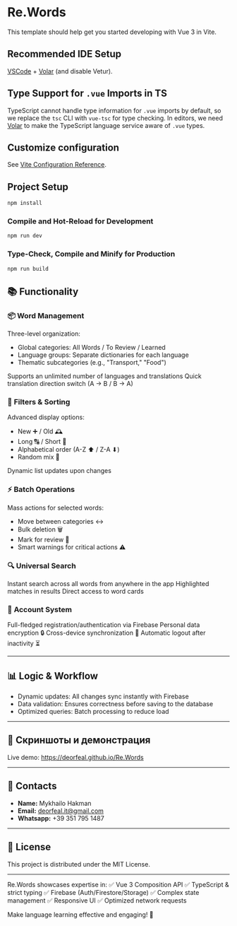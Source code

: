 # Re.Words

This template should help get you started developing with Vue 3 in Vite.

## Recommended IDE Setup

[VSCode](https://code.visualstudio.com/) + [Volar](https://marketplace.visualstudio.com/items?itemName=Vue.volar) (and disable Vetur).

## Type Support for `.vue` Imports in TS

TypeScript cannot handle type information for `.vue` imports by default, so we replace the `tsc` CLI with `vue-tsc` for type checking. In editors, we need [Volar](https://marketplace.visualstudio.com/items?itemName=Vue.volar) to make the TypeScript language service aware of `.vue` types.

## Customize configuration

See [Vite Configuration Reference](https://vite.dev/config/).

## Project Setup

```sh
npm install
```

### Compile and Hot-Reload for Development

```sh
npm run dev
```

### Type-Check, Compile and Minify for Production

```sh
npm run build
```

## 📚 **Functionality**

### 📦 **Word Management**

Three-level organization:

- Global categories: All Words / To Review / Learned
- Language groups: Separate dictionaries for each language
- Thematic subcategories (e.g., "Transport," "Food")

Supports an unlimited number of languages and translations
Quick translation direction switch (A → B / B → A)

### 🔧 **Filters & Sorting**

Advanced display options:

- New ➕ / Old 🕰
- Long 🔠 / Short 🔡
- Alphabetical order (A-Z ⬆ / Z-A ⬇)
- Random mix 🎲

Dynamic list updates upon changes

### ⚡ **Batch Operations**

Mass actions for selected words:

- Move between categories ↔
- Bulk deletion 🗑
- Mark for review 🔁
- Smart warnings for critical actions ⚠

### 🔍 **Universal Search**

Instant search across all words from anywhere in the app
Highlighted matches in results
Direct access to word cards

### 🔐 **Account System**

Full-fledged registration/authentication via Firebase
Personal data encryption 🔒
Cross-device synchronization 🔄
Automatic logout after inactivity ⏳

---

## 📊 **Logic & Workflow**

- Dynamic updates: All changes sync instantly with Firebase
- Data validation: Ensures correctness before saving to the database
- Optimized queries: Batch processing to reduce load

---

## 📸 **Скриншоты и демонстрация**

Live demo: https://deorfeal.github.io/Re.Words

---

## 📧 **Contacts**

- **Name:** Mykhailo Hakman
- **Email:** deorfeal.it@gmail.com
- **Whatsapp:** +39 351 795 1487

---

## 📜 **License**

This project is distributed under the MIT License.

---

Re.Words showcases expertise in:
✅ Vue 3 Composition API
✅ TypeScript & strict typing
✅ Firebase (Auth/Firestore/Storage)
✅ Complex state management
✅ Responsive UI
✅ Optimized network requests

Make language learning effective and engaging! 🚀
